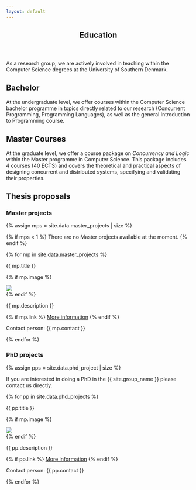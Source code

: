 ```yaml
---
layout: default
---
```


<article id="main"><header class="major container" markdown="1">

# Education

</header><section class="wrapper card style4 container"><div class="content"><section markdown="1">

As a research group, we are actively involved in teaching within the Computer Science degrees at the University of Southern Denmark.

## Bachelor

At the undergraduate level, we offer courses within the Computer Science bachelor programme in topics directly related to our research (Concurrent Programming, Programming Languages), as well as the general Introduction to Programming course.

## Master Courses

At the graduate level, we offer a course package on <i>Concurrency  and
Logic</i> within the Master programme in Computer Science. This package
includes 4 courses (40 ECTS) and covers the theoretical and practical
aspects of designing concurrent and distributed systems, specifying and
validating their properties.

<!-- ## Talent Fellowship

TBA -->

## Thesis proposals

### Master projects
{% assign mps = site.data.master_projects | size %}

{% if mps < 1 %}
There are no Master projects available at the moment.
{% endif %}

{% for mp in site.data.master_projects %}

<div class="card mb-4">
    <div class="card-header alert-info">{{ mp.title }}</div>
  <div class="card-body">
    <p class="card-text">
    {% if mp.image %}
      <div class="col-sm-4 col-md-3 col-lg-2 float-left"><img class="mr-3 mb-1 img-fluid" src="{{mp.image}}"></div>
    {% endif %}
    <p class="text-justify hyphenate">{{ mp.description }}</p>
    {% if mp.link %}
    <a class="card-link" href="{{mp.link}}">More information</a>
    {% endif %}
    </p>  
    <span>Contact person: {{ mp.contact }}</span>
  </div>
</div>

{% endfor %}

### PhD projects

{% assign pps = site.data.phd_project | size %}

If you are interested in doing a PhD in the {{ site.group_name }} please contact us directly.

{% for pp in site.data.phd_projects %}

<div class="card mb-4">
    <div class="card-header alert-success">{{ pp.title }}</div>
  <div class="card-body">
    <p class="card-text">
    {% if mp.image %}
      <div class="col-sm-4 col-md-3 col-lg-2 float-left"><img class="mr-3 mb-1 img-fluid" src="{{pp.image}}"></div>
    {% endif %}
    <p class="text-justify hyphenate">{{ pp.description }}</p>{% if pp.link %}
    <a class="card-link" href="{{pp.link}}">More information</a>
    {% endif %}
    </p>  
    <span>Contact person: {{ pp.contact }}</span>
  </div>
</div>

{% endfor %}

</section></div></section></article>

